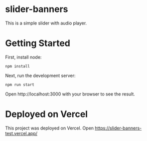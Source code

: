 # slider-banners
This is a simple slider with audio player.

# Getting Started
First, install node:

```shell
npm install
```

Next, run the development server:

```shell
npm run start
```

Open http://localhost:3000 with your browser to see the result.

# Deployed on Vercel
This project was deployed on Vercel.
Open https://slider-banners-test.vercel.app/
